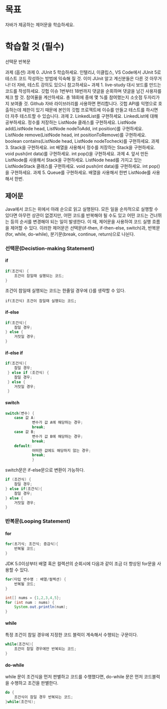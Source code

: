 # 목표
자바가 제공하는 제어문을 학습하세요.

# 학습할 것 (필수)
선택문
반복문

과제 (옵션)
과제 0. JUnit 5 학습하세요.
인텔리J, 이클립스, VS Code에서 JUnit 5로 테스트 코드 작성하는 방법에 익숙해 질 것.
이미 JUnit 알고 계신분들은 다른 것 아무거나!
더 자바, 테스트 강의도 있으니 참고하세요~
과제 1. live-study 대시 보드를 만드는 코드를 작성하세요.
깃헙 이슈 1번부터 18번까지 댓글을 순회하며 댓글을 남긴 사용자를 체크 할 것.
참여율을 계산하세요. 총 18회에 중에 몇 %를 참여했는지 소숫점 두자리가지 보여줄 것.
Github 자바 라이브러리를 사용하면 편리합니다.
깃헙 API를 익명으로 호출하는데 제한이 있기 때문에 본인의 깃헙 프로젝트에 이슈를 만들고 테스트를 하시면 더 자주 테스트할 수 있습니다.
과제 2. LinkedList를 구현하세요.
LinkedList에 대해 공부하세요.
정수를 저장하는 ListNode 클래스를 구현하세요.
ListNode add(ListNode head, ListNode nodeToAdd, int position)를 구현하세요.
ListNode remove(ListNode head, int positionToRemove)를 구현하세요.
boolean contains(ListNode head, ListNode nodeTocheck)를 구현하세요.
과제 3. Stack을 구현하세요.
int 배열을 사용해서 정수를 저장하는 Stack을 구현하세요.
void push(int data)를 구현하세요.
int pop()을 구현하세요.
과제 4. 앞서 만든 ListNode를 사용해서 Stack을 구현하세요.
ListNode head를 가지고 있는 ListNodeStack 클래스를 구현하세요.
void push(int data)를 구현하세요.
int pop()을 구현하세요.
과제 5. Queue를 구현하세요.
배열을 사용해서 한번
ListNode를 사용해서 한번.

## 제어문
 Java에서 코드는 위에서 아래 순으로 읽고 실행된다. 모든 일을 순차적으로 실행할 수 있다면 아무런 상관이 없겠지만, 어떤 코드를 반복해야 될 수도 있고 어떤 코드는 건너뛰는 등의 순서를 변경해야 되는 일이 발생한다. 이 때, 제어문을 사용하여 코드 실행 흐름을 제어할 수 있다. 이러한 제어문은 선택문(if-then, if-then-else, switch)과, 반복문(for, while, do-while), 분기문(break, continue, return)으로 나뉜다.
 
###  선택문(Decistion-making Statement)
#### if
```java
if(조건식) {
	조건이 참일때 실행되는 코드;
}
```
조건이 참일때 실행되는 코드는 한줄일 경우에 {}를 생략할 수 있다.
```
if(조건식) 조건이 참일때 실행되는 코드;
```

#### if-else
```java
if(조건식){
	참일 경우;
} else {
	거짓일 경우;
}
```

#### if-else if
```java
if(조건식){
	참일 경우;
 } else if (조건식) {
 	참일 경우;
 } else {
 	거짓일 경우;
 }
```

#### switch
```java
switch(변수) {
	case 값 A:
    		변수가 값 A에 해당하는 경우; 
            break; 
    case 값 B; 
    		변수가 값 B에 해당하는 경우; 
            break; 
    default: 
    		어떠한 값에도 해당하지 않는 경우; 
            break; 
            }
```
switch문은 if-else문으로 변환이 가능하다.
```java
if (조건식) {
	참일 경우;
} else if(조건식){
	참일 경우;
} else {
 	거짓일 경우;
}
```

### 반복문(Looping Statement)
#### for
```java
for(초기식; 조건식; 증감식){
	반복될 코드;
}
```
JDK 5.0이상부터 배열 혹은 컬렉션의 순회시에 다음과 같이 조금 더 향상된 for문을 사용할 수 있다.
```java
for(타입 변수명 : 배열/컬렉션) {
	반복될 코드;
}
```
```java
int[] nums = {1,2,3,4,5}; 
for (int num : nums) { 
	System.out.println(num); 
}
```

#### while
특정 조건이 참일 경우에 지정한 코드 블럭이 계속해서 수행되는 구문이다.
```java
while(조건식){
	조건이 참일 경우에만 반복되는 코드;
}
```

#### do-while
 while 문이 조건식을 먼저 판별하고 코드를 수행했다면, do-while 문은 먼저 코드블럭을 수행하고 조건을 판별한다.
```java
do { 
	조건식이 참일 경우 반복되는 코드; 
}while(조건식);
```




